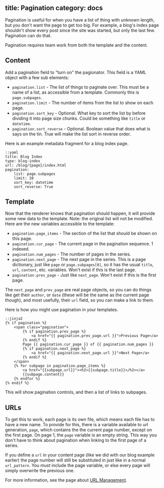 title: Pagination
category: docs
---
Pagination is useful for when you have a list of thing with unknown length, but
you don't want the page to get too big. For example, a blog's index page
shouldn't show every post since the site was started, but only the last few.
Pagination can do that.

Pagination requires team work from both the template and the content.

Content
-------
Add a pagination field to "turn on" the pagionator. This field is a YAML object
with a few sub elements:

- `pagination.list` - The list of things to paginate over. This must be a name
  of a list, as accessible from a template. Commonly this is `page.subpages`.
- `pagination.limit` - The number of items from the list to show on each page.
- `pagination.sort_key` - Optional. What key to sort the list by before
  dividing it into page size chunks. Could be something like `title` or
  `datetime`.
- `pagination.sort_reverse` - Optional. Boolean value that does what is says on
  the tin. True will make the list sort in reverse order.

Here is an example metadata fragment for a blog index page.

    ::yaml
    title: Blog Index
    type: blog-index
    url: /blog/{page}/index.html
    pagination:
        list: page.subpages
        limit: 10
        sort_key: datetime
        sort_reverse: True

Template
--------
Now that the renderer knows that pagination should happen, it will provide some
new data to the template. Note: the original list will not be modified. Here
are the new variables accessible to the template:

- `pagination.page_items` - The section of the list that should be shown on
  this page.
- `pagination.cur_page` - The current page in the pagination sequence. 1
  indexed.
- `pagination.num_pages` - The number of pages in the series.
- `pagination.next_page` - The next page in the series. This is a page
  dictionary, just like `page` or `page.subpages[0]`, so it has the usual
  `title`, `url`, `content`, etc. variables. Won't exist if this is the last
  page.
- `pagination.prev_page` - Just like `next_page`. Won't exist if this is the
  first page.

The `next_page` and `prev_page` are real page objects, so you can do things like get their `author`, or `date` (these will be the same as the current page though), and most usefully, their `url` field, so you can make a link to them.

Here is how you might use pagination in your templates.

    ::jinja2
    {% if pagination %}
        <span class="pagination">
            {% if pagination.prev_page %}
                <a href="{{ pagination.prev_page.url }}">Previous Page</a>
            {% endif %}
            Page {{ pagination.cur_page }} of {{ pagination.num_pages }}
            {% if pagination.next_page %}
                <a href="{{ pagination.next_page.url }}">Next Page</a>
            {% endif %}
        </span>
        {% for subpage in pagination.page_items %}
            <a href="{{subpage.url}}"><h2>{{subpage.title}}</h2></a>
            {{subpage.content}}
        {% endfor %}
    {% endif %}

This will show pagination controls, and then a list of links to subpages.

URLs
----
To get this to work, each page is its own file, which means each file has to
have a new name. To provide for this, there is a variable available to url
generation, `page`, which contains the the current page number, except on the
first page. On page 1, the `page` variable is an empty string. This way you
don't have to think about pagination when linking to the first page of a
series.

If you define a `url` in your content page (like we did with our blog example
earlier) the page number will still be substituted in just like in a normal
`url_pattern`. You *must* include the page variable, or else every page will
simply overwrite the previous one.

For more information, see the page about [URL Management](/docs/urls/).
